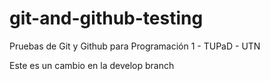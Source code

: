 # git-and-github-testing
Pruebas de Git y Github para Programación 1 - TUPaD - UTN

Este es un cambio en la develop branch